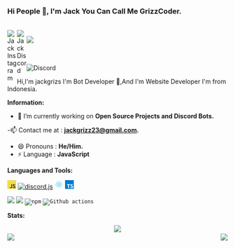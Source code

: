 

### Hi People 🙏, I'm Jack You Can Call Me GrizzCoder.

<br/>
<a href="https://www.instagram.com/elevenshit._/">
  <img align="left" alt="Jack Instagram" width="22px" src="https://cdn.jsdelivr.net/npm/simple-icons@v3/icons/instagram.svg" />
</a>
<a href="https://discord.com/users/715783278237450280">
    <img align ="left" alt="Jack Discord" width="22px" src ="https://cdn.jsdelivr.net/npm/simple-icons@v3/icons/discord.svg" />
  </a>


![](https://visitors-badge.glitch.me/badge?page_id=deltacoderr.deltacoderr)

<br/>

![Discord](https://discord.c99.nl/widget/theme-2/715783278237450280.png)

Hi,I'm jackgrizs  I'm Bot Developer 💎,And I'm Website Developer I'm from Indonesia.

 **Information:**

- 🔭 I’m currently working on  **Open Source Projects and Discord Bots.**

-📫 Contact me at :  **jackgrizz23@gmail.com.**
- 😄 Pronouns :  **He/Him.**
- ⚡ Language : **JavaScript**

**Languages and Tools:**  


<code><img height="20" src="https://raw.githubusercontent.com/github/explore/80688e429a7d4ef2fca1e82350fe8e3517d3494d/topics/javascript/javascript.png"></code>
<a href="https://discord.js.org"><img src="https://cdn.discordapp.com/attachments/740865034887888996/740865173065170994/logo-square.png" width="20" alt="discord.js" /></a>
<code><img height="20" src="https://raw.githubusercontent.com/github/explore/80688e429a7d4ef2fca1e82350fe8e3517d3494d/topics/react/react.png"></code>
<code><img height="20" src="https://raw.githubusercontent.com/github/explore/80688e429a7d4ef2fca1e82350fe8e3517d3494d/topics/typescript/typescript.png"></code>

<code><img height="20" src="https://img.shields.io/badge/-Nodejs-43853d?style=flat-square&logo=Node.js&logoColor=white"/></code>
<code><img height="20" src="https://img.shields.io/badge/-HTML5-E34F26?style=flat-square&logo=html5&logoColor=white" /></code>
<code><img alt="npm" src="https://img.shields.io/badge/-NPM-CB3837?style=flat-square&logo=npm&logoColor=white" /></code>
<code><img alt="Github actions" src="https://img.shields.io/badge/-Github_Actions-2088FF?style=flat-square&logo=github-actions&logoColor=white" /></code>


**Stats:**  


<div align="center"><img src="https://github-profile-trophy.vercel.app/?username=GrizzCoderX&theme=dracula&count_private=true"></div>
<img align="left" src="https://github-readme-stats.vercel.app/api?username=GrizzCoderX&show_icons=true&hide_border=true&theme=tokyonight"><img align="right" src="https://github-readme-stats.vercel.app/api/top-langs/?username=badriian24&theme=tokyonight&hide=batchfile">















